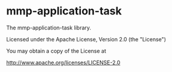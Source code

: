 mmp-application-task
====================

The mmp-application-task library.

Licensed under the Apache License, Version 2.0 (the "License")

You may obtain a copy of the License at

http://www.apache.org/licenses/LICENSE-2.0

